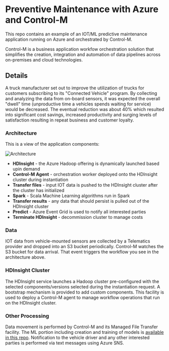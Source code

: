 # **Preventive Maintenance with Azure and Control-M**

This repo contains an example of an IOT/ML predictive maintenance application running on Azure and orchestrated by Control-M.

Control-M is a business application workfow orchestration solution that simplifies the creation, integration and automation of data pipelines across on-premises and cloud technologies.

## Details
A truck manufacturer set out to improve the utilization of trucks for customers subscribing to its "Connected Vehicle" program. By collecting and analyzing the data from on-board sensors, it was expected the overall "dwell" time (unproductive time a vehicles spends waiting for service) would be decreased. The eventual reduction was about 40% which resulted into significant cost savings, increased productivity and surging levels of satisfaction resulting in repeat business and customer loyalty.
 
### **Architecture**
This is a view of the application components:

![Architecture](Images/PreventiveMaintenanceArchitecture.png)

 - **HDInsight** - the Azure Hadoop offering is dynamically launched based upin demand
 - **Control-M Agent** - orchestration worker deployed onto the HDInsight cluster during instantiation
 - **Transfer files** - input IOT data is pushed to the HDInsight cluster after the cluster has initialized
 - **Spark** - Scala Machine Learning algorithms run in Spark
 - **Transfer results** - any data that should persist is pulled out of the HDInsight cluster 
 - **Predict** - Azure Event Grid is used to notify all interested parties
 - **Terminate HDInsight** - decommission cluster to manage costs

### Data
IOT data from vehicle-mounted sensors are collected by a Telematics provider and dropped into an S3 bucket periodically. Control-M watches the S3 bucket for data arrival. That event triggers the workflow you see in the architecture above.
### HDInsight Cluster 
The HDInsight service launches a Hadoop cluster pre-configured with the selected components/versions selected during the instantiation request. A bootstrap mechanism is provided to add custom components. This facility is used to deploy a Control-M agent to manage workflow operations that run on the HDInsight cluster.
### Other Processing
Data movement is performed by Control-M and its Managed File Transfer facility. 
The ML portion including creation and training of models is [available in this repo](https://github.com/werowe/preventiveMaintenanceLogitReg).
Notification to the vehicle driver and any other interested parties is performed via text messages using Azure SNS.